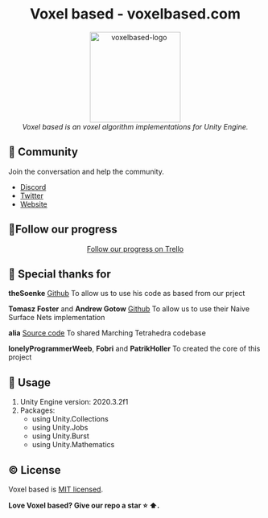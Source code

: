 
<h1 align="center">Voxel based - voxelbased.com</h1>

<p align="center">
  <img src="https://raw.githubusercontent.com/voxelbased/core/master/images/voxelbased-logo.png" alt="voxelbased-logo" width="180px" height="180px"/>
  <br>
  <i>Voxel based is an voxel algorithm implementations for Unity Engine.</i>
  <br>
</p>

## :statue_of_liberty: Community

Join the conversation and help the community.

- [Discord][discord]
- [Twitter][twitter]
- [Website][website]

##  🔭Follow our progress

<p align="center"><a href="https://trello.com/b/PNrqXXN0/voxel-based">Follow our progress on  Trello</a></p> 

## :star2: Special thanks for
**theSoenke** [Github][githubtheSoenkeProceduralTerrain]
To allow us to use his code as based from our prject

**Tomasz Foster** and **Andrew Gotow** [Github][githubNaiveSurfaceNets]
To allow us to use their Naive Surface Nets implementation

 **alia** [Source code][sourceMarchingTetrahedra]
 To shared Marching Tetrahedra codebase
 
**lonelyProgrammerWeeb**, **Fobri** and **PatrikHoller**
To created the core of this project
 
## :green_book: Usage
<ol>
    <li>Unity Engine version: 2020.3.2f1</li>
    <li>
        Packages:
        <ul>
        <li>using Unity.Collections</li>
        <li>using Unity.Jobs</li>
        <li>using Unity.Burst</li>
        <li>using Unity.Mathematics</li>
        </ul>
    </li>
</ol>

## :copyright: License

Voxel based is [MIT licensed](https://github.com/voxelbased/core/blob/main/LICENSE).

**Love Voxel based? Give our repo a star :star: :arrow_up:.**

[discord]: https://discord.com/invite/aegudcbYhr
[twitter]: https://twitter.com/voxelbasedcom
[website]: http://voxelbased.com

[githubtheSoenkeProceduralTerrain]: https://github.com/theSoenke/ProceduralTerrain
[githubNaiveSurfaceNets]: https://github.com/TomaszFoster/NaiveSurfaceNets

[sourceMarchingTetrahedra]: https://sites.google.com/site/aliadevlog/marching-tetrahedrons-for-unity3d-javascript